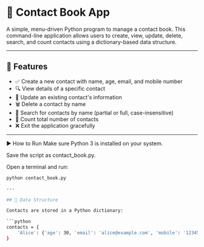 # 📒 Contact Book App

A simple, menu-driven Python program to manage a contact book. This command-line application allows users to create, view, update, delete, search, and count contacts using a dictionary-based data structure.

---

## 🚀 Features

- ✅ Create a new contact with name, age, email, and mobile number
- 🔍 View details of a specific contact
- 📝 Update an existing contact's information
- 🗑️ Delete a contact by name
- 🔎 Search for contacts by name (partial or full, case-insensitive)
- 🔢 Count total number of contacts
- ❌ Exit the application gracefully

---

▶️ How to Run
Make sure Python 3 is installed on your system.

Save the script as contact_book.py.

Open a terminal and run:

```bash
python contact_book.py

---

## 🧱 Data Structure

Contacts are stored in a Python dictionary:

```python
contacts = {
    'Alice': {'age': 30, 'email': 'alice@example.com', 'mobile': '1234567890'}
}
